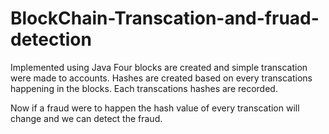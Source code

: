 # BlockChain-Transcation-and-fruad-detection

Implemented using Java
 Four blocks are created and simple transcation were made to accounts.
 Hashes are created based on every transcations happening in the blocks.
 Each transcations hashes are recorded.
 
 Now if a fraud were to happen the hash value of every transcation will change and we can detect the fraud.

